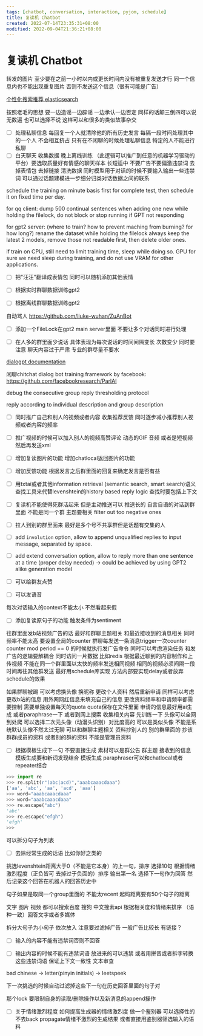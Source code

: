 ```yaml
---
tags: [chatbot, conversation, interaction, pyjom, schedule]
title: 复读机 Chatbot
created: 2022-07-14T23:35:31+08:00
modified: 2022-09-04T21:36:21+08:00
---
```


# 复读机 Chatbot

转发的图片 至少要在之前一小时以内或更长时间内没有被重复发送才行 同一个信息内也不能出现重复图片 否则不发送这个信息（很有可能是广告）

[个性化搜索推荐 elasticsearch](https://github.com/mtianyan/FunpySpiderSearchEngine)

按照老毛的思想 要一边造谣一边辟谣 一边承认一边否定 同样的话颠三倒四可以说无数遍 也可以选择不说 这样可以和很多的类似故事杂交

- [ ] 处理私聊信息 每回复一个人就清除他的所有历史发言 每隔一段时间处理其中的一个人 不会相互挤占 只有在不闲聊的时候处理私聊信息 特定的人不能进行私聊
- [ ] 白天聊天 收集数据 晚上离线训练 （此逻辑可以推广到任意的机器学习驱动的平台）要选取质量好有情感的聊天样本 长短适中 不要广告不要偏激违禁词 去掉表情包 去掉链接 清洗数据 同时模型用于对话的时候不要输入输出一些违禁词 可以通过话题建模进一步细分归类对话数据之间的联系

schedule the training on minute basis first for complete test, then schedule it on fixed time per day.

for qq client: dump 500 continual sentences when adding one new while holding the filelock, do not block or stop running if GPT not responding

for gpt2 server: (where to train? how to prevent maching from burning? for how long?)
rename the dataset while holding the filelock
always keep the latest 2 models, remove those not readable first, then delete older ones.

if train on CPU, still need to limit training time, sleep while doing so. GPU for sure we need sleep during training, and do not use VRAM for other applications.
- [ ] 把"汪汪"翻译成表情包 同时可以随机添加其他表情
- [ ] 根据实时群聊数据训练gpt2
- [ ] 根据离线群聊数据训练gpt2


自动骂人
https://github.com/liuke-wuhan/ZuAnBot

- [ ] 添加一个FileLock在gpt2 main server里面 不要让多个对话同时进行处理

- [ ] 在人多的群里面少说话 具体表现为每次说话的时间间隔变长 次数变少 同时要注意 聊天内容过于严肃 专业的群尽量不要水

[dialogpt documentation](https://huggingface.co/docs/transformers/model_doc/dialogpt)

闲聊chitchat dialog bot training framework by facebook:
https://github.com/facebookresearch/ParlAI

debug the consecutive group reply thresholding protocol

reply according to individual description and group description

- [ ] 同时推广自己和别人的视频或者内容 收集推荐反馈 同时逐步减小推荐别人视频或者内容的频率
- [ ] 推广视频的时候可以加入别人的视频高赞评论 动态的GIF 音频 或者是短视频 然后再发送xml

- [ ] 增加复读图片的功能 增加chatlocal返回图片的功能

- [ ] 增加反馈功能 根据发言之后群里面的回复来确定发言是否有益

- [ ] 用txtai或者其他information retrieval (semantic search, smart search)语义查找工具来代替levenshtein的history based reply logic 查找时要包括上下文

- [ ] 复读机不能使得死群活起来 但是主动推送可以 推送长的 自言自语的对话到群里面 不能是同一个群 主题要相关 filter out too negative ones

- [ ] 拉人到别的群里面来 最好是多个号不共享群但是话题有交集的人

- [ ] add `involution` option, allow to append unqualified replies to input message, separated by space.

- [ ] add extend conversation option, allow to reply more than one sentence at a time (proper delay needed) -> could be achieved by using GPT2 alike generation model

- [ ] 可以给群友点赞

- [ ] 可以发语音

每次对话输入的context不能太小 不然看起来假

- [ ] 添加复读原句子的功能 触发条件为sentiment

往群里面发b站视频广告的话 最好和群聊主题相关 和最近接收到的消息相关 同时频率不能太高 要设置全局的counter 群聊每发送一条消息trigger一次counter counter mod period == 0 的时候就执行发广告命令 同时可以考虑渲染任务 和发广告的逻辑要解耦合 同时访问一片数据 比如redis 根据最近聊到的内容制作和上传视频 不能在同一个群里面以太快的频率发送相同视频 相同的视频必须间隔一段时间再往其他群发送 最好用schedule库实现 方法内部要实现delay或者放弃schedule的效果

如果群聊被踢 可以考虑换头像 换昵称 更改个人资料 然后重新申请 同样可以考虑更改b站的信息 用外网网红信息来填充自己的信息 更改资料频率和申请频率都需要控制 需要单独设置每天的quota quota保存在文件里面 申请的信息最好用ai生成 或者paraphrase一下 或者到网上搜索 收集相关内容 先训练一下 头像可以全网到处爬 可以选择二次元头像（动漫头识别）对比度高的 可以是类似头像 不能是系统默认头像不然太过无聊 可以和群聊主题相关 资料抄别人的 别的群里面的 抄该群群成员的资料 或者别的群的资料 不能是管理员资料


- [ ] 根据模板生成下一句 不要直接生成 素材可以是群公告 群主题 接收到的信息
模板生成要和新词发现结合
模板生成 paraphraser可以和chatlocal或者repeater结合


```python
>>> import re
>>> re.split(r"(abc|acd)","aaabcaaacdaaa")
['aa', 'abc', 'aa', 'acd', 'aaa']
>>> word="aaabcaaacdaaa"
>>> word="aaabcaaacdaaa"
>>> re.escape("abc")   
'abc'
>>> re.escape("efgh")
'efgh'
>>>
```

可以拆分句子为列表

- [ ] 去除经常生成的话语 比如你好之类的

挑选levenshtein距离大于0（不能是它本身）的上一句，排序 选择10句 根据情绪激烈程度（正负皆可 去掉过于负面的）排序 输出第一名 选择下一句作为回答 然后记录这个回答在机器人的回答历史中

句子如果是取同一个group里面的 不能太recent 起码距离要有50个句子的距离

文字 图片 视频 都可以搜索百度 搜狗 中文搜索api 根据相关度和情绪来排序 （语种一致）回答文字或者多媒体

拆分大句子为小句子 依次放入 注意要过滤掉广告 一般广告比较长 有链接？

- [ ] 输入的内容不能有违禁词否则不回答

- [ ] 输出内容的时候不能有违禁词语 放进来的可以违禁 或者用拼音或者拆字转换这些违禁词语 保证上下文一致性 文本审查

bad chinese -> letter(pinyin initials) -> leetspeek

下一次挑选的时候自动过滤掉这些下一句在历史回答里面的句子对

那个lock 要限制自身的读取/删除操作以及新消息的append操作

- [ ] 关于情绪激烈程度 如何提高生成器的情绪激烈度 做一个鉴别器 可以选择性的不去back propagate情绪不激烈的生成结果 或者直接用鉴别器筛选输入的语料
